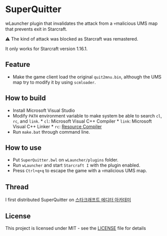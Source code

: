 # SuperQuitter

wLauncher plugin that invalidates the attack from a :skull:malicious UMS map that prevents exit in Starcraft.

:warning: The kind of attack was blocked as Starcraft was remastered.

It only works for Starcraft version 1.16.1.

## Feature
* Make the game client load the original `quit2mnu.bin`, although the UMS map try to modify it by using `scmloader`.

## How to build

* Install Microsoft Visual Studio
* Modify `PATH` environment variable to make system be able to search `cl`, `rc`, and `link`.
       * `cl`: Microsoft Visual C++ Compiler
       * `link`: Microsoft Visual C++ Linker
       * `rc`: [Resource Compiler](https://docs.microsoft.com/en-us/windows/win32/menurc/resource-compiler)
* Run `make.bat` through command line.

## How to use

* Put `SuperQuitter.bwl` on `wLauncher/plugins` folder.
* Run `wLauncher` and start `Starcraft I` with the plugin enabled.
* Press `Ctrl+q+q` to escape the game with a :skull:malicious UMS map.

## Thread
I first distributed SuperQuitter on [스타크래프트 에디터 아카데미](https://cafe.naver.com/edac/44727)

## License

This project is licensed under MIT - see the [LICENSE](LICENSE) file for details
